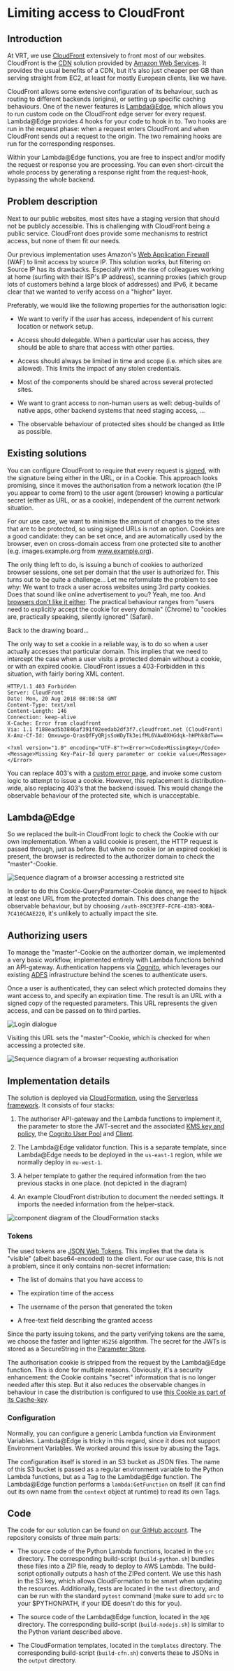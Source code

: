 Limiting access to CloudFront
=============================

Introduction
------------

At VRT, we use [CloudFront] extensively to front most of our websites.
CloudFront is the [CDN] solution provided by [Amazon Web Services]. It provides
the usual benefits of a CDN, but it's also just cheaper per GB than serving
straight from EC2, at least for mostly European clients, like we have.

[CloudFront]: https://aws.amazon.com/cloudfront/
[CDN]: https://en.wikipedia.org/wiki/Content_delivery_network
[Amazon Web Services]: https://aws.amazon.com/

CloudFront allows some extensive configuration of its behaviour, such as
routing to different backends (origins), or setting up specific caching
behaviours. One of the newer features is [Lambda@Edge], which allows you to run
custom code on the CloudFront edge server for every request. Lambda@Edge
provides 4 hooks for your code to hook in to. Two hooks are run in the request
phase: when a request enters CloudFront and when CloudFront sends out a request
to the origin. The two remaining hooks are run for the corresponding responses.

[Lambda@Edge]: https://aws.amazon.com/lambda/edge/

Within your Lambda@Edge functions, you are free to inspect and/or modify the
request or response you are processing. You can even short-circuit the whole
process by generating a response right from the request-hook, bypassing the
whole backend.


Problem description
-------------------

Next to our public websites, most sites have a staging version that should not
be publicly accessible. This is challenging with CloudFront being a public
service. CloudFront does provide some mechanisms to restrict access, but none
of them fit our needs.

Our previous implementation uses Amazon's [Web Application Firewall] (WAF) to
limit access by source IP. This solution works, but filtering on Source IP has
its drawbacks. Especially with the rise of colleagues working at home (surfing
with their ISP's IP address), scanning proxies (which group lots of customers
behind a large block of addresses) and IPv6, it became clear that we wanted
to verify access on a "higher" layer.

[Web Application Firewall]: https://aws.amazon.com/waf/

Preferably, we would like the following properties for the authorisation
logic:

 * We want to verify if the *user* has access, independent of his current
   location or network setup.

 * Access should delegable. When a particular user has access, they should
   be able to share that access with other parties.

 * Access should always be limited in time and scope (i.e. which sites are
   allowed). This limits the impact of any stolen credentials.

 * Most of the components should be shared across several protected sites.

 * We want to grant access to non-human users as well: debug-builds of
   native apps, other backend systems that need staging access, ...

 * The observable behaviour of protected sites should be changed as little as
   possible.


Existing solutions
------------------

You can configure CloudFront to require that every request is [signed], with the
signature being either in the URL, or in a Cookie. This approach looks
promising, since it moves the authorisation from a network location (the IP you
appear to come from) to the user agent (browser) knowing a particular secret
(either as URL, or as a cookie), independent of the current network situation.

[signed]: https://docs.aws.amazon.com/AmazonCloudFront/latest/DeveloperGuide/PrivateContent.html

For our use case, we want to minimise the amount of changes to the sites that
are to be protected, so using signed URLs is not an option. Cookies are a good
candidate: they can be set once, and are automatically used by the browser,
even on cross-domain access from one protected site to another (e.g.
images.example.org from www.example.org).

The only thing left to do, is issuing a bunch of cookies to authorized browser
sessions, one set per domain that the user is authorized for. This turns out
to be quite a challenge... Let me reformulate the problem to see why: We want
to track a user across websites using 3rd party cookies. Does that sound like
online advertisement to you? Yeah, me too. And [browsers don't like it
either][SO-cookies]. The practical behaviour ranges from "users need to
explicitly accept the cookie for every domain" (Chrome) to "cookies are,
practically speaking, silently ignored" (Safari).

[SO-cookies]: https://meta.stackexchange.com/questions/64260/how-does-sos-new-auto-login-feature-work/64274#64274

Back to the drawing board...

The only way to set a cookie in a reliable way, is to do so when a user actually
accesses that particular domain. This implies that we need to intercept the case
when a user visits a protected domain without a cookie, or with an expired
cookie. CloudFront issues a 403-Forbidden in this situation, with fairly boring
XML content.

    HTTP/1.1 403 Forbidden
    Server: CloudFront
    Date: Mon, 20 Aug 2018 08:08:58 GMT
    Content-Type: text/xml
    Content-Length: 146
    Connection: keep-alive
    X-Cache: Error from cloudfront
    Via: 1.1 f188ead5b3846af391f02eedab2df3f7.cloudfront.net (CloudFront)
    X-Amz-Cf-Id: Qmxuwgo-QrasQfFyQRjsSoWDyTk3eifML6VAw0XHGdqk-hHPhk8dTw==

    <?xml version="1.0" encoding="UTF-8"?><Error><Code>MissingKey</Code><Message>Missing Key-Pair-Id query parameter or cookie value</Message></Error>

You can replace 403's with a [custom error page], and invoke some custom
logic to attempt to issue a cookie. However, this replacement is
distribution-wide, also replacing 403's that the backend issued. This would
change the observable behaviour of the protected site, which is unacceptable.

[custom error page]: https://docs.aws.amazon.com/AmazonCloudFront/latest/DeveloperGuide/GeneratingCustomErrorResponses.html


Lambda@Edge
-----------

So we replaced the built-in CloudFront logic to check the Cookie with our own
implementation. When a valid cookie is present, the HTTP request is passed
through, just as before. But when no cookie (or an expired cookie) is
present, the browser is redirected to the authorizer domain to check the
"master"-Cookie.

![Sequence diagram of a browser accessing a restricted site](use_access.png)

In order to do this Cookie-QueryParameter-Cookie dance, we need to hijack at
least one URL from the protected domain. This does change the observable
behaviour, but by choosing `/auth-89CE3FEF-FCF6-43B3-9DBA-7C410CAAE220`,
it's unlikely to actually impact the site.


Authorizing users
-----------------

To manage the "master"-Cookie on the authorizer domain, we implemented a very
basic workflow, implemented entirely with Lambda functions behind an
API-gateway. Authentication happens via [Cognito], which leverages our existing
[ADFS] infrastructure behind the scenes to authenticate users.

[ADFS]: https://en.wikipedia.org/wiki/Active_Directory_Federation_Services
[Cognito]: https://aws.amazon.com/cognito/

Once a user is authenticated, they can select which protected domains they want
access to, and specify an expiration time. The result is an URL with a signed
copy of the requested parameters. This URL represents the given access, and can
be passed on to third parties.

![Login dialogue](login-page.png)

Visiting this URL sets the "master"-Cookie, which is checked for when accessing
a protected site.

![Sequence diagram of a browser requesting authorisation](request_access.png)


Implementation details
----------------------

The solution is deployed via [CloudFormation], using the [Serverless framework].
It consists of four stacks:

 1. The authoriser API-gateway and the Lambda functions to implement it, the
    parameter to store the JWT-secret and the associated [KMS key and policy],
    the [Cognito User Pool] and [Client].

 2. The Lambda@Edge validator function. This is a separate template, since
    Lambda@Edge needs to be deployed in the `us-east-1` region, while we
    normally deploy in `eu-west-1`.

 3. A helper template to gather the required information from the two previous
    stacks in one place. (not depicted in the diagram)

 4. An example CloudFront distribution to document the needed settings. It
    imports the needed information from the helper-stack.

[CloudFormation]: https://aws.amazon.com/cloudformation/
[Serverless framework]: https://aws.amazon.com/serverless/
[KMS key and policy]: https://aws.amazon.com/kms/
[Cognito User Pool]: https://docs.aws.amazon.com/cognito/latest/developerguide/cognito-user-identity-pools.html
[Client]: https://docs.aws.amazon.com/cognito/latest/developerguide/user-pool-settings-client-apps.html

![component diagram of the CloudFormation stacks](components.svg)


### Tokens

The used tokens are [JSON Web Tokens]. This implies that the data is "visible"
(albeit base64-encoded) to the client. For our use case, this is not a problem,
since it only contains non-secret information:

[JSON Web Tokens]: https://jwt.io/

 * The list of domains that you have access to

 * The expiration time of the access

 * The username of the person that generated the token
 
 * A free-text field describing the granted access

Since the party issuing tokens, and the party verifying tokens are the same, we
choose the faster and lighter `HS256` algorithm. The secret for the JWTs is
stored as a SecureString in the [Parameter Store].

[Parameter Store]: https://docs.aws.amazon.com/systems-manager/latest/userguide/systems-manager-paramstore.html

The authorisation cookie is stripped from the request by the Lambda@Edge
function. This is done for multiple reasons. Obviously, it's a security
enhancement: the Cookie contains "secret" information that is no longer needed
after this step. But it also reduces the observable changes in behaviour in
case the distribution is configured to use [this Cookie as part of its
Cache-key][CF-cache-cookie].

[CF-cache-cookie]: https://docs.aws.amazon.com/AmazonCloudFront/latest/DeveloperGuide/Cookies.html


### Configuration

Normally, you can configure a generic Lambda function via Environment Variables.
Lambda@Edge is tricky in this regard, since it does not support Environment
Variables. We worked around this issue by abusing the Tags.

The configuration itself is stored in an S3 bucket as JSON files. The name of
this S3 bucket is passed as a regular environment variable to the Python Lambda
functions, but as a Tag to the Lambda@Edge function. The Lambda@Edge function
performs a `lambda:GetFunction` on itself (it can find out its own name from the
`context` object at runtime) to read its own Tags.


Code
----

The code for our solution can be found on [our GitHub account]. The repository
consists of three main parts:

[our GitHub account]: https://github.com/vrtdev/aws-cloudfront-authorizer

* The source code of the Python Lambda functions, located in the `src`
  directory. The corresponding build-script (`build-python.sh`) bundles these
  files into a ZIP file, ready to deploy to AWS Lambda. The build-script
  optionally outputs a hash of the ZIPed content. We use this hash in the S3
  key, which allows CloudFormation to be smart when updating the resources.
  Additionally, tests are located in the `test` directory, and can be run with
  the standard `pytest` command (make sure to add `src` to your $PYTHONPATH,
  if your IDE doesn't do this for you).

* The source code of the Lambda@Edge function, located in the `λ@E` directory.
  The corresponding build-script (`build-nodejs.sh`) is similar to the Python
  variant described above.

* The CloudFormation templates, located in the `templates` directory. The
  corresponding build-script (`build-cfn.sh`) converts these to JSONs in the
  `output` directory.
